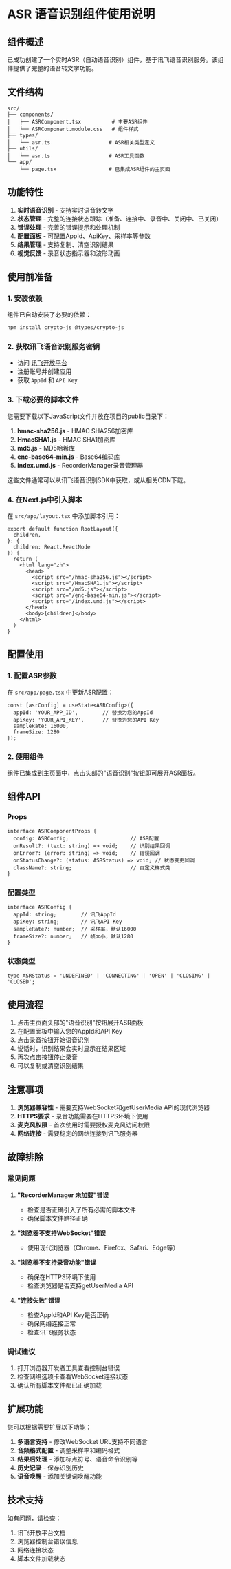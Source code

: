 # ASR 语音识别组件使用说明

## 组件概述

已成功创建了一个实时ASR（自动语音识别）组件，基于讯飞语音识别服务。该组件提供了完整的语音转文字功能。

## 文件结构

```
src/
├── components/
│   ├── ASRComponent.tsx          # 主要ASR组件
│   └── ASRComponent.module.css   # 组件样式
├── types/
│   └── asr.ts                   # ASR相关类型定义
├── utils/
│   └── asr.ts                   # ASR工具函数
└── app/
    └── page.tsx                 # 已集成ASR组件的主页面
```

## 功能特性

1. **实时语音识别** - 支持实时语音转文字
2. **状态管理** - 完整的连接状态跟踪（准备、连接中、录音中、关闭中、已关闭）
3. **错误处理** - 完善的错误提示和处理机制
4. **配置面板** - 可配置AppId、ApiKey、采样率等参数
5. **结果管理** - 支持复制、清空识别结果
6. **视觉反馈** - 录音状态指示器和波形动画

## 使用前准备

### 1. 安装依赖
组件已自动安装了必要的依赖：
```bash
npm install crypto-js @types/crypto-js
```

### 2. 获取讯飞语音识别服务密钥
- 访问 [讯飞开放平台](https://www.xfyun.cn/)
- 注册账号并创建应用
- 获取 `AppId` 和 `API Key`

### 3. 下载必要的脚本文件
您需要下载以下JavaScript文件并放在项目的public目录下：

1. **hmac-sha256.js** - HMAC SHA256加密库
2. **HmacSHA1.js** - HMAC SHA1加密库  
3. **md5.js** - MD5哈希库
4. **enc-base64-min.js** - Base64编码库
5. **index.umd.js** - RecorderManager录音管理器

这些文件通常可以从讯飞语音识别SDK中获取，或从相关CDN下载。

### 4. 在Next.js中引入脚本
在 `src/app/layout.tsx` 中添加脚本引用：

```tsx
export default function RootLayout({
  children,
}: {
  children: React.ReactNode
}) {
  return (
    <html lang="zh">
      <head>
        <script src="/hmac-sha256.js"></script>
        <script src="/HmacSHA1.js"></script>
        <script src="/md5.js"></script>
        <script src="/enc-base64-min.js"></script>
        <script src="/index.umd.js"></script>
      </head>
      <body>{children}</body>
    </html>
  )
}
```

## 配置使用

### 1. 配置ASR参数
在 `src/app/page.tsx` 中更新ASR配置：

```tsx
const [asrConfig] = useState<ASRConfig>({
  appId: 'YOUR_APP_ID',        // 替换为您的AppId
  apiKey: 'YOUR_API_KEY',      // 替换为您的API Key
  sampleRate: 16000,
  frameSize: 1280
});
```

### 2. 使用组件
组件已集成到主页面中，点击头部的"语音识别"按钮即可展开ASR面板。

## 组件API

### Props
```tsx
interface ASRComponentProps {
  config: ASRConfig;                    // ASR配置
  onResult?: (text: string) => void;    // 识别结果回调
  onError?: (error: string) => void;    // 错误回调
  onStatusChange?: (status: ASRStatus) => void; // 状态变更回调
  className?: string;                   // 自定义样式类
}
```

### 配置类型
```tsx
interface ASRConfig {
  appId: string;        // 讯飞AppId
  apiKey: string;       // 讯飞API Key
  sampleRate?: number;  // 采样率，默认16000
  frameSize?: number;   // 帧大小，默认1280
}
```

### 状态类型
```tsx
type ASRStatus = 'UNDEFINED' | 'CONNECTING' | 'OPEN' | 'CLOSING' | 'CLOSED';
```

## 使用流程

1. 点击主页面头部的"语音识别"按钮展开ASR面板
2. 在配置面板中输入您的AppId和API Key
3. 点击录音按钮开始语音识别
4. 说话时，识别结果会实时显示在结果区域
5. 再次点击按钮停止录音
6. 可以复制或清空识别结果

## 注意事项

1. **浏览器兼容性** - 需要支持WebSocket和getUserMedia API的现代浏览器
2. **HTTPS要求** - 录音功能需要在HTTPS环境下使用
3. **麦克风权限** - 首次使用时需要授权麦克风访问权限
4. **网络连接** - 需要稳定的网络连接到讯飞服务器

## 故障排除

### 常见问题

1. **"RecorderManager 未加载"错误**
   - 检查是否正确引入了所有必需的脚本文件
   - 确保脚本文件路径正确

2. **"浏览器不支持WebSocket"错误**
   - 使用现代浏览器（Chrome、Firefox、Safari、Edge等）

3. **"浏览器不支持录音功能"错误**
   - 确保在HTTPS环境下使用
   - 检查浏览器是否支持getUserMedia API

4. **"连接失败"错误**
   - 检查AppId和API Key是否正确
   - 确保网络连接正常
   - 检查讯飞服务状态

### 调试建议

1. 打开浏览器开发者工具查看控制台错误
2. 检查网络选项卡查看WebSocket连接状态
3. 确认所有脚本文件都已正确加载

## 扩展功能

您可以根据需要扩展以下功能：

1. **多语言支持** - 修改WebSocket URL支持不同语言
2. **音频格式配置** - 调整采样率和编码格式
3. **结果后处理** - 添加标点符号、语音命令识别等
4. **历史记录** - 保存识别历史
5. **语音唤醒** - 添加关键词唤醒功能

## 技术支持

如有问题，请检查：
1. 讯飞开放平台文档
2. 浏览器控制台错误信息
3. 网络连接状态
4. 脚本文件加载状态
